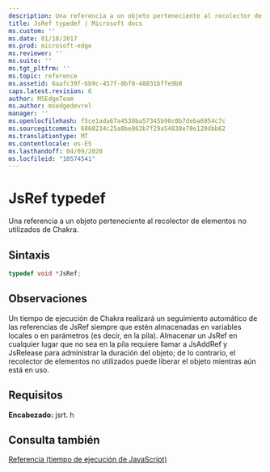 ```yaml
---
description: Una referencia a un objeto perteneciente al recolector de elementos no utilizados de Chakra.
title: JsRef typedef | Microsoft docs
ms.custom: ''
ms.date: 01/18/2017
ms.prod: microsoft-edge
ms.reviewer: ''
ms.suite: ''
ms.tgt_pltfrm: ''
ms.topic: reference
ms.assetid: 6aafc39f-6b9c-457f-8bf0-48831bffe9b8
caps.latest.revision: 6
author: MSEdgeTeam
ms.author: msedgedevrel
manager: ''
ms.openlocfilehash: f5ce1ada67a4530ba57345b90c0b7deba6954c7c
ms.sourcegitcommit: 6860234c25a8be863b7f29a54838e78e120dbb62
ms.translationtype: MT
ms.contentlocale: es-ES
ms.lasthandoff: 04/09/2020
ms.locfileid: "10574541"
---
```

# JsRef typedef
Una referencia a un objeto perteneciente al recolector de elementos no utilizados de Chakra.  
  
## Sintaxis  
  
```cpp  
typedef void *JsRef;  
```  
  
## Observaciones  
 Un tiempo de ejecución de Chakra realizará un seguimiento automático de las referencias de JsRef siempre que estén almacenadas en variables locales o en parámetros (es decir, en la pila). Almacenar un JsRef en cualquier lugar que no sea en la pila requiere llamar a JsAddRef y JsRelease para administrar la duración del objeto; de lo contrario, el recolector de elementos no utilizados puede liberar el objeto mientras aún está en uso.  
  
## Requisitos  
 **Encabezado:** jsrt. h  
  
## Consulta también  
 [Referencia (tiempo de ejecución de JavaScript)](../chakra-hosting/reference-javascript-runtime.md)